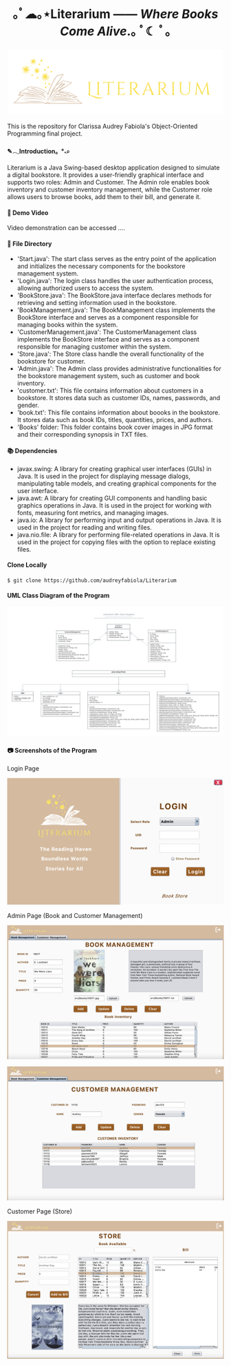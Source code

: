 <h1 align="center">｡ﾟ☁︎｡⋆Literarium —— <em>Where Books Come Alive</em>.｡ ﾟ☾ ﾟ｡</h1>

### <div align="center"><img src="/Assets/Logo3.png" alt="Logo3" width="500"/></div>

This is the repository for Clarissa Audrey Fabiola's Object-Oriented Programming final project.

#### ✎𓂃Introduction。°˖⌕

Literarium is a Java Swing-based desktop application designed to simulate a digital bookstore. It provides a user-friendly graphical interface and supports two roles: Admin and Customer. The Admin role enables book inventory and customer inventory management, while the Customer role allows users to browse books, add them to their bill, and generate it.

#### 🎥 Demo Video

Video demonstration can be accessed .... 

#### 📁 File Directory

- 'Start.java': The start class serves as the entry point of the application and initializes the necessary components for the bookstore management system.
- 'Login.java': The login class handles the user authentication process, allowing authorized users to access the system.
- 'BookStore.java': The BookStore.java interface declares methods for retrieving and setting information used in the bookstore.
- 'BookManagement.java': The BookManagement class implements the BookStore interface and serves as a component responsible for managing books within the system.
- 'CustomerManagement.java': The CustomerManagement class implements the BookStore interface and serves as a component responsible for managing customer within the system.
- 'Store.java': The Store class handle the overall functionality of the bookstore for customer.
- 'Admin.java': The Admin class provides administrative functionalities for the bookstore management system, such as customer and book inventory.
- 'customer.txt': This file contains information about customers in a bookstore. It stores data such as customer IDs, names, passwords, and gender.
- 'book.txt': This file contains information about boooks in the bookstore. It stores data such as book IDs, titles, quantities, prices, and authors.
- 'Books' folder: This folder contains book cover images in JPG format and their corresponding synopsis in TXT files.

#### 📚 Dependencies

- javax.swing: A library for creating graphical user interfaces (GUIs) in Java. It is used in the project for displaying message dialogs, manipulating table models, and creating graphical components for the user interface.
- java.awt: A library for creating GUI components and handling basic graphics operations in Java. It is used in the project for working with fonts, measuring font metrics, and managing images.
- java.io: A library for performing input and output operations in Java. It is used in the project for reading and writing files.
- java.nio.file: A library for performing file-related operations in Java. It is used in the project for copying files with the option to replace existing files.

#### Clone Locally

```
$ git clone https://github.com/audreyfabiola/Literarium
```

#### UML Class Diagram of the Program

![UMLClassDiagram](/Assets/UMLClassDiagram.png)

#### 📷 Screenshots of the Program

Login Page

![loginScreenshot](/Assets/loginScreenshot.png)

Admin Page (Book and Customer Management)

![bookManagementScreenshot](/Assets/bookManagementScreenshot.png)

![customerManagementScreenshot](/Assets/customerManagementScreenshot.png)

Customer Page (Store)

![bookStoreScreenshot](/Assets/bookStoreScreenshot.png)
